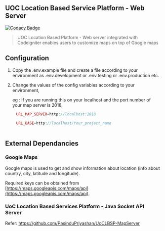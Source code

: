 ## UOC Location Based Service Platform - Web Server

[![Codacy Badge](https://api.codacy.com/project/badge/Grade/6d271fd385c74445950da430872d1c9f)](https://www.codacy.com/app/JHWimalasiri/UoCLBSP-WebServer?utm_source=github.com&amp;utm_medium=referral&amp;utm_content=CKEdiriweera/UoCLBSP-WebServer&amp;utm_campaign=Badge_Grade)

>UOC Location Based Platform - Web server integrated with Codeigniter enables users to customize maps on top of Google maps

## Configuration

1. Copy the .env.example file and create a file according to your environment as .env.development or .env.testing or .env.production etc.

2. Change the values of the config variables according to your environment,

    eg : If you are running this on your localhost and the port number of your map server is 2018,

```php     
     URL_MAP_SERVER=http://localhost:2018
     
     URL_BASE=http://localhost/Your_project_name
     
```

## External Dependancies

### Google Maps

Google maps is used to get and show information about location (info about country, city, latitude and longitude).

Required keys can be obtained from [https://maps.googleapis.com/maps/api](https://maps.googleapis.com/maps/api).

### UoC Location Based Services Platform - Java Socket API Server

Refer: https://github.com/PasinduPriyashan/UoCLBSP-MapServer
